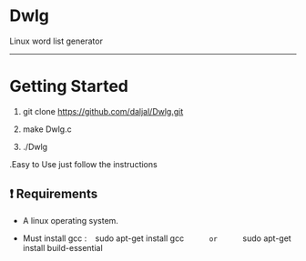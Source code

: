 # Dwlg
Linux word list generator
__________________________________________________________________________________

# Getting Started

   1.   git clone https://github.com/daljal/Dwlg.git
   
   2.   make Dwlg.c
   3.   ./Dwlg
   
   .Easy to Use just follow the instructions

##  :heavy_exclamation_mark: Requirements

- A linux operating system.

- Must install gcc :  ``` ```   sudo apt-get install gcc 
 ``` ``` ``` ``` ``` ``` ```  or 
  ``` ``` ``` ``` ``` ``` ```  sudo apt-get install build-essential
